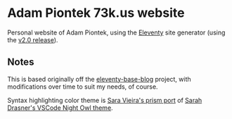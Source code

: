 # Adam Piontek 73k.us website

Personal website of Adam Piontek, using the [Eleventy](https://www.11ty.dev/) site generator (using the [v2.0 release](https://www.11ty.dev/blog/eleventy-v2/)).

## Notes

This is based originally off the [eleventy-base-blog](https://github.com/11ty/eleventy-base-blog) project, with modifications over time to suit my needs, of course.

Syntax highlighting color theme is [Sara Vieira's prism port](https://github.com/SaraVieira/prism-theme-night-owl) of [Sarah Drasner's VSCode Night Owl theme](https://github.com/sdras/night-owl-vscode-theme).
